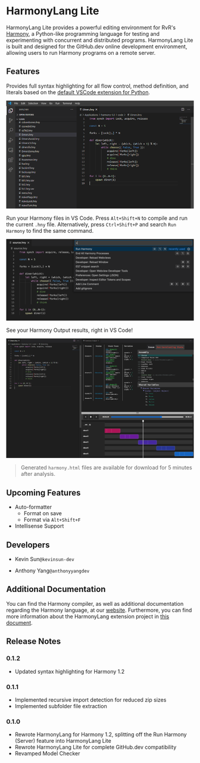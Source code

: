 # HarmonyLang Lite

HarmonyLang Lite provides a powerful editing environment for RvR's [Harmony](http://harmony.cs.cornell.edu), a Python-like programming language for testing and experimenting with concurrent and distributed programs. HarmonyLang Lite is built and designed for the GitHub.dev online development environment, allowing users to run Harmony programs on a remote server.

## Features

Provides full syntax highlighting for all flow control, method definition, and literals based on the [default VSCode extension for Python](https://github.com/microsoft/vscode).

![Syntax Highlighting](images/syntax-example.png)

Run your Harmony files in VS Code. Press `Alt+Shift+N` to compile and run the current `.hny` file. Alternatively, press `Ctrl+Shift+P` and search `Run Harmony` to find the same command.

![Command](images/command-example.png)

See your Harmony Output results, right in VS Code!

![Harmony Output](images/build-example.jpg)

> Generated `harmony.html` files are available for download for 5 minutes after analysis.

## Upcoming Features

- Auto-formatter
  - Format on save
  - Format via `Alt+Shift+F`
- Intellisense Support

## Developers

- Kevin Sun`@kevinsun-dev`

- Anthony Yang`@anthonyyangdev`

## Additional Documentation
You can find the Harmony compiler, as well as additional documentation regarding the Harmony language, at our [website](http://harmony.cs.cornell.edu).
Furthermore, you can find more information about the HarmonyLang extension project in [this document](https://docs.google.com/document/d/16pO-tNLfNebIAuqb_vy_z0dJyIFX_Nb-xYDXRfMqOfE/edit?usp=sharing). 

## Release Notes

### 0.1.2
 - Updated syntax highlighting for Harmony 1.2

### 0.1.1
 - Implemented recursive import detection for reduced zip sizes
 - Implemented subfolder file extraction

### 0.1.0
 - Rewrote HarmonyLang for Harmony 1.2, splitting off the Run Harmony (Server) feature into HarmonyLang Lite
 - Rewrote HarmonyLang Lite for complete GitHub.dev compatibility
 - Revamped Model Checker

